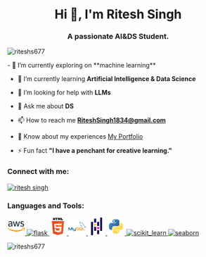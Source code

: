 <h1 align="center">Hi 👋, I'm Ritesh Singh</h1>
<h3 align="center">A passionate AI&DS Student.</h3>

<p align="left"> <img src="https://komarev.com/ghpvc/?username=riteshs677&label=Profile%20views&color=0e75b6&style=flat" alt="riteshs677" /> </p>
<img align="right" width ="400px src="https://cdn.dribbble.com/users/3584845/screenshots/6714789/christmas.gif"/>
- 🔭 I’m currently exploring on **machine learning**

- 🌱 I’m currently learning **Artificial Intelligence & Data Science**

- 🤝 I’m looking for help with **LLMs**

- 💬 Ask me about **DS**

- 📫 How to reach me **RiteshSingh1834@gmail.com**

- 📄 Know about my experiences <a href="09portfolio.vercel.app" target="_blank" rel="noopener noreferrer">My Portfolio</a>

- ⚡ Fun fact **"I have a penchant for creative learning."**

<h3 align="left">Connect with me:</h3>
<p align="left">
<a href="https://linkedin.com/in/riteshsingh09/" target="blank"><img align="center" src="https://raw.githubusercontent.com/rahuldkjain/github-profile-readme-generator/master/src/images/icons/Social/linked-in-alt.svg" alt="ritesh singh" height="30" width="40" /></a>
</p>

<h3 align="left">Languages and Tools:</h3>
<p align="left"> <a href="https://aws.amazon.com" target="_blank" rel="noreferrer"> <img src="https://raw.githubusercontent.com/devicons/devicon/master/icons/amazonwebservices/amazonwebservices-original-wordmark.svg" alt="aws" width="40" height="40"/> </a> <a href="https://flask.palletsprojects.com/" target="_blank" rel="noreferrer"> <img src="https://www.vectorlogo.zone/logos/pocoo_flask/pocoo_flask-icon.svg" alt="flask" width="40" height="40"/> </a> <a href="https://www.w3.org/html/" target="_blank" rel="noreferrer"> <img src="https://raw.githubusercontent.com/devicons/devicon/master/icons/html5/html5-original-wordmark.svg" alt="html5" width="40" height="40"/> </a> <a href="https://www.mysql.com/" target="_blank" rel="noreferrer"> <img src="https://raw.githubusercontent.com/devicons/devicon/master/icons/mysql/mysql-original-wordmark.svg" alt="mysql" width="40" height="40"/> </a> <a href="https://pandas.pydata.org/" target="_blank" rel="noreferrer"> <img src="https://raw.githubusercontent.com/devicons/devicon/2ae2a900d2f041da66e950e4d48052658d850630/icons/pandas/pandas-original.svg" alt="pandas" width="40" height="40"/> </a> <a href="https://www.python.org" target="_blank" rel="noreferrer"> <img src="https://raw.githubusercontent.com/devicons/devicon/master/icons/python/python-original.svg" alt="python" width="40" height="40"/> </a> <a href="https://scikit-learn.org/" target="_blank" rel="noreferrer"> <img src="https://upload.wikimedia.org/wikipedia/commons/0/05/Scikit_learn_logo_small.svg" alt="scikit_learn" width="40" height="40"/> </a> <a href="https://seaborn.pydata.org/" target="_blank" rel="noreferrer"> <img src="https://seaborn.pydata.org/_images/logo-mark-lightbg.svg" alt="seaborn" width="40" height="40"/> </a> </p>

<p><img align="left" src="https://github-readme-stats.vercel.app/api/top-langs?username=riteshs677&show_icons=true&locale=en&layout=compact" alt="riteshs677" /></p>
